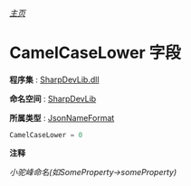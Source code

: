 ###### [主页](./Index.md "主页")

# CamelCaseLower 字段

**程序集** : [SharpDevLib.dll](./SharpDevLib.assembly.md "SharpDevLib.dll")

**命名空间** : [SharpDevLib](./SharpDevLib.namespace.md "SharpDevLib")

**所属类型** : [JsonNameFormat](./SharpDevLib.JsonNameFormat.md "JsonNameFormat")
``` csharp
CamelCaseLower = 0
```

**注释**

*小驼峰命名(如SomeProperty->someProperty)*



